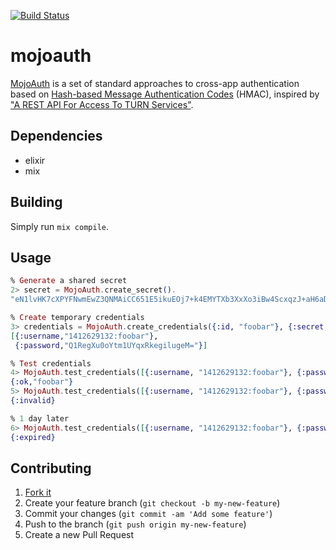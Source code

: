 [![Build Status](https://travis-ci.org/mojolingo/mojo-auth.ex.svg?branch=develop)](http://travis-ci.org/mojolingo/mojo-auth.ex)

# mojoauth

[MojoAuth](http://mojolingo.com/mojoauth) is a set of standard approaches to cross-app authentication based on [Hash-based Message Authentication Codes](http://en.wikipedia.org/wiki/Hash-based_message_authentication_code) (HMAC), inspired by ["A REST API For Access To TURN Services"](http://tools.ietf.org/html/draft-uberti-behave-turn-rest).

## Dependencies

* elixir
* mix

## Building

Simply run `mix compile`.

## Usage

```elixir
% Generate a shared secret
2> secret = MojoAuth.create_secret().
"eN1lvHK7cXPYFNwmEwZ3QNMAiCC651E5ikuEOj7+k4EMYTXb3XxXo3iBw4ScxqzJ+aH6aDCCe++LPVGRjgfl3Q=="

% Create temporary credentials
3> credentials = MojoAuth.create_credentials({:id, "foobar"}, {:secret, secret}).
[{:username,"1412629132:foobar"},
 {:password,"Q1RegXu0oYtm1UYqxRkegilugeM="}]

% Test credentials
4> MojoAuth.test_credentials([{:username, "1412629132:foobar"}, {:password,"Q1RegXu0oYtm1UYqxRkegilugeM="}], secret).
{:ok,"foobar"}
5> MojoAuth.test_credentials([{:username, "1412629132:foobar"}, {:password,"wrongpassword"}], secret).
{:invalid}

% 1 day later
6> MojoAuth.test_credentials([{:username, "1412629132:foobar"}, {:password,"Q1RegXu0oYtm1UYqxRkegilugeM="}], secret).
{:expired}
```

## Contributing

1. [Fork it](https://github.com/mojolingo/mojo-auth.ex/fork)
2. Create your feature branch (`git checkout -b my-new-feature`)
3. Commit your changes (`git commit -am 'Add some feature'`)
4. Push to the branch (`git push origin my-new-feature`)
5. Create a new Pull Request
